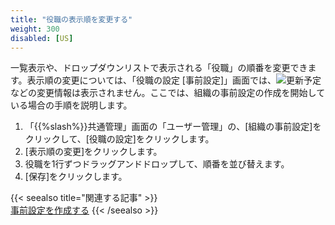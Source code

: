 ```yaml
---
title: "役職の表示順を変更する"
weight: 300
disabled: [US]
---
```

一覧表示や、ドロップダウンリストで表示される「役職」の順番を変更できます。表示順の変更については、「役職の設定 [事前設定]」画面では、![更新予定](/general/img/slash_tent_ja_updated.png)などの変更情報は表示されません。ここでは、組織の事前設定の作成を開始している場合の手順を説明します。

1. 「{{%slash%}}共通管理」画面の「ユーザー管理」の、[組織の事前設定]をクリックして、[役職の設定]をクリックします。
1. [表示順の変更]をクリックします。
1. 役職を1行ずつドラッグアンドドロップして、順番を並び替えます。
1. [保存]をクリックします。

{{< seealso title="関連する記事" >}}  
[事前設定を作成する](/general/ja/admin/list_useradmin/list_page_sandbox/list_page_sbcreate.html) 
{{< /seealso >}}